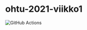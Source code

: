 # ohtu-2021-viikko1


![GitHub Actions](https://github.com/Jenniemilia/ohtu-2021-viikko1/workflows/CI/badge.svg)
